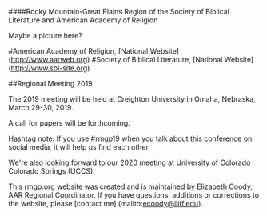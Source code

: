 ####Rocky Mountain-Great Plains Region of the Society of Biblical Literature and American Academy of Religion  

Maybe a picture here?

#American Academy of Religion, [National Website] (http://www.aarweb.org)
#Society of Biblical Literature, [National Website] (http://www.sbl-site.org)

##Regional Meeting 2019

The 2019 meeting will be held at Creighton University in Omaha, Nebraska, March 29-30, 2019.

A call for papers will be forthcoming.

Hashtag note: If you use #rmgp19 when you talk about this conference on social media, it will help us find each other. 

We're also looking forward to our 2020 meeting at University of Colorado Colorado Springs (UCCS).

This rmgp.org website was created and is maintained by Elizabeth Coody, AAR Regional Coordinator. If you have questions, additions or corrections to the website, please [contact me] (mailto:ecoody@iliff.edu).

